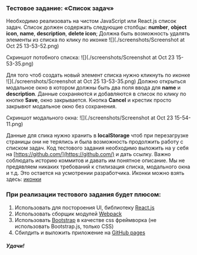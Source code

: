 ### Тестовое задание: «Список задач»
Необходимо реализовать на чистом JavaScript или React.js список задач.
Список должен содержать следующие столбцы: **number**, **object icon**, **name**, **description**, **delete icon**;
Должна быть возможность удалять элементы из списка по клику по иконке ![](./screenshots/Screenshot at Oct 25 13-53-52.png)

Скриншот потобного списка: 
![](./screenshots/Screenshot at Oct 23 15-53-35.png)

Для того чтоб создать новый элемент списка нужно кликнуть по иконке ![](./screenshots/Screenshot at Oct 25 13-53-35.png)
Должно открыться модальное окно в котором должны быть два поля ввода для **name** и **description**. Данные сохраняются и добавляются в список по клику по кнопке **Save**, окно закрывается.
Кнопка **Cancel** и крестик просто закрывют модальное окно без сохранения.

Скриншот модального окна:
![](./screenshots/Screenshot at Oct 23 15-54-11.png)

Данные для спика нужно хранить в **localStorage** чтоб при перезагрузке страницы они не терялись и была возможность продолжить работу с списком задач.
Код тестового задания необходимо выложить на у себя на [https://github.com/](https://github.com/) и дать ссылку. Важно соблюдать историю коммитов и давать им понятное описание.
Мы не предявляем никаких требований к стилизация списка, модального окна и т.д. Это остается на усмотрении разработчика.
Иконки можно взять здесь: [иконки](./icons/)

### При реализации тестового задания будет плюсом:
1) Использовать для постороения UI, библиотеку [React.js](https://reactjs.org/)
2) Использовать сборщик модулей [Webpack](https://webpack.js.org/)
3) Использовать [Bootstrap](https://getbootstrap.com/) в качестве css фреймворка (не использовать Bootstrap.js, только CSS)
4) Сбилдить и выложить приложение на [GitHub pages](https://pages.github.com/)


##### Удачи!